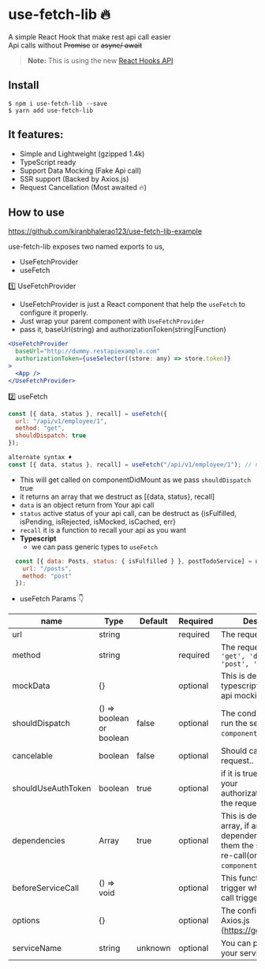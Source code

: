 # use-fetch-lib 🔥

A simple React Hook that make rest api call easier\
Api calls without ~~Promise~~ or ~~async/ await~~

> **Note:** This is using the new [React Hooks API](https://reactjs.org/docs/hooks-intro.html)

## Install

```
$ npm i use-fetch-lib --save
$ yarn add use-fetch-lib
```

## It features:

- Simple and Lightweight (gzipped 1.4k)
- TypeScript ready
- Support Data Mocking (Fake Api call)
- SSR support (Backed by Axios.js)
- Request Cancellation (Most awaited 🔥)

## How to use

https://github.com/kiranbhalerao123/use-fetch-lib-example

use-fetch-lib exposes two named exports to us,

- UseFetchProvider
- useFetch

1️⃣ UseFetchProvider

- UseFetchProvider is just a React component that help the `useFetch` to configure it properly.
- Just wrap your parent component with `UseFetchProvider`
- pass it, baseUrl(string) and authorizationToken(string|Function)

```jsx
<UseFetchProvider
  baseUrl="http://dummy.restapiexample.com"
  authorizationToken={useSelector((store: any) => store.token)}
>
  <App />
</UseFetchProvider>
```

2️⃣ useFetch

```javascript
const [{ data, status }, recall] = useFetch({
  url: "/api/v1/employee/1",
  method: "get",
  shouldDispatch: true
});

alternate syntax ♦️
const [{ data, status }, recall] = useFetch("/api/v1/employee/1"); // note: Default value of `shouldDispatch` is false
```

- This will get called on componentDidMount as we pass `shouldDispatch` true
- it returns an array that we destruct as [{data, status}, recall]
- `data` is an object return from Your api call
- `status` active status of your api call, can be destruct as {isFulfilled, isPending, isRejected, isMocked, isCached, err}
- `recall` it is a function to recall your api as you want
- **Typescript**
  - we can pass generic types to `useFetch`

```javascript
  const [{ data: Posts, status: { isFulfilled } }, postTodoService] = useFetch<IPostData, IPostTodo>({
    url: "/posts",
    method: "post"
  });
```

- useFetch Params 👇

| name               | Type                     | Default | Required | Description                                                                                                        |
| ------------------ | ------------------------ | ------- | -------- | ------------------------------------------------------------------------------------------------------------------ |
| url                | string                   |         | required | The request URL                                                                                                    |
| method             | string                   |         | required | The request method `'get', 'delete', 'post', 'put'`                                                                |
| mockData           | {}                       |         | optional | This is default data for typescript types and api mocking                                                          |
| shouldDispatch     | () => boolean or boolean | false   | optional | The conditions for auto run the service(on `componentDidMount`)                                                    |
| cancelable         | boolean                  | false   | optional | Should cancel previous request..                                                                                   |
| shouldUseAuthToken | boolean                  | true    | optional | if it is true it will send your authorizationToken with the request                                                |
| dependencies       | Array<any>               | true    | optional | This is dependencies array, if any of dependency get update them the service will re-call(on `componentDidUpdate`) |
| beforeServiceCall  | () => void               |         | optional | This function will trigger when the api call triggers                                                              |
| options            | {}                       |         | optional | The config options of Axios.js (https://goo.gl/UPLqaK)                                                             |
| serviceName        | string                   | unknown | optional | You can pass name to your service                                                                                  |
